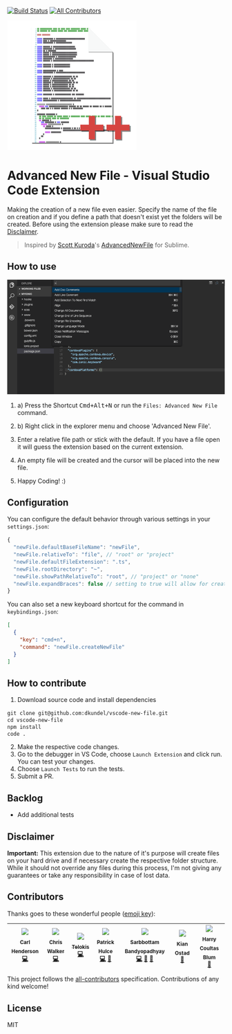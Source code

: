 [![Build Status](https://travis-ci.org/dkundel/vscode-new-file.svg?branch=master)](https://travis-ci.org/dkundel/vscode-new-file)
[![All Contributors](https://img.shields.io/badge/all_contributors-7-orange.svg?style=flat-square)](#contributors)

![logo](images/logo-300x.png)
# Advanced New File - Visual Studio Code Extension

Making the creation of a new file even easier. Specify the name of the file on creation and if you define a path that doesn't exist yet the folders will be created.
Before using the extension please make sure to read the [Disclaimer](#Disclaimer).

> Inspired by [Scott Kuroda]()'s [AdvancedNewFile](https://github.com/skuroda/Sublime-AdvancedNewFile) for Sublime.

## How to use

![demo](images/demo.gif)

1. a) Press the Shortcut <kbd>Cmd+Alt+N</kbd> or run the `Files: Advanced New File` command.
1. b) Right click in the explorer menu and choose 'Advanced New File'.

2. Enter a relative file path or stick with the default. If you have a file open it will guess the extension based on the current extension.

3. An empty file will be created and the cursor will be placed into the new file.

4. Happy Coding! :)  

## Configuration

You can configure the default behavior through various settings in your `settings.json`:

```js
{
  "newFile.defaultBaseFileName": "newFile",
  "newFile.relativeTo": "file", // "root" or "project"
  "newFile.defaultFileExtension": ".ts",
  "newFile.rootDirectory": "~",
  "newFile.showPathRelativeTo": "root", // "project" or "none"
  "newFile.expandBraces": false // setting to true will allow for creating multiple files such as `new-folder/{file1,file2}.js`
}
```

You can also set a new keyboard shortcut for the command in `keybindings.json`:

```json
[
  {
    "key": "cmd+n",
    "command": "newFile.createNewFile"
  }
]
```

## How to contribute

1. Download source code and install dependencies
```
git clone git@github.com:dkundel/vscode-new-file.git
cd vscode-new-file
npm install
code .
```
2. Make the respective code changes.
3. Go to the debugger in VS Code, choose `Launch Extension` and click run. You can test your changes.
4. Choose `Launch Tests` to run the tests.
5. Submit a PR.

## Backlog

  - Add additional tests

## Disclaimer

**Important:** This extension due to the nature of it's purpose will create
files on your hard drive and if necessary create the respective folder structure.
While it should not override any files during this process, I'm not giving any guarantees
or take any responsibility in case of lost data.

## Contributors

Thanks goes to these wonderful people ([emoji key](https://github.com/kentcdodds/all-contributors#emoji-key)):

<!-- ALL-CONTRIBUTORS-LIST:START - Do not remove or modify this section -->
| [<img src="https://avatars0.githubusercontent.com/u/1184341?v=4" width="100px;"/><br /><sub>Carl Henderson</sub>](https://github.com/chuckhendo)<br />[💻](https://github.com/dkundel/vscode-new-file/commits?author=chuckhendo "Code") | [<img src="https://avatars1.githubusercontent.com/u/551712?v=4" width="100px;"/><br /><sub>Chris Walker</sub>](http://thechriswalker.github.com/)<br />[💻](https://github.com/dkundel/vscode-new-file/commits?author=thechriswalker "Code") | [<img src="https://avatars2.githubusercontent.com/u/6382729?v=4" width="100px;"/><br /><sub>Telokis</sub>](https://github.com/Telokis)<br />[💻](https://github.com/dkundel/vscode-new-file/commits?author=Telokis "Code") | [<img src="https://avatars2.githubusercontent.com/u/2301202?v=4" width="100px;"/><br /><sub>Patrick Hulce</sub>](http://patrickhulce.com)<br />[💻](https://github.com/dkundel/vscode-new-file/commits?author=patrickhulce "Code") [🤔](#ideas-patrickhulce "Ideas, Planning, & Feedback") | [<img src="https://avatars2.githubusercontent.com/u/949380?v=4" width="100px;"/><br /><sub>Sarbbottam Bandyopadhyay</sub>](https://sarbbottam.github.io/)<br />[💻](https://github.com/dkundel/vscode-new-file/commits?author=sarbbottam "Code") [🤔](#ideas-sarbbottam "Ideas, Planning, & Feedback") [🐛](https://github.com/dkundel/vscode-new-file/issues?q=author%3Asarbbottam "Bug reports") | [<img src="https://avatars3.githubusercontent.com/u/10362398?v=4" width="100px;"/><br /><sub>Kian Ostad</sub>](http://kianostad.com)<br />[🤔](#ideas-okian "Ideas, Planning, & Feedback") | [<img src="https://avatars1.githubusercontent.com/u/5440566?v=4" width="100px;"/><br /><sub>Harry Coultas Blum</sub>](https://yoked.io)<br />[🐛](https://github.com/dkundel/vscode-new-file/issues?q=author%3Alengk "Bug reports") |
| :---: | :---: | :---: | :---: | :---: | :---: | :---: |
<!-- ALL-CONTRIBUTORS-LIST:END -->

This project follows the [all-contributors](https://github.com/kentcdodds/all-contributors) specification. Contributions of any kind welcome!

## License

MIT